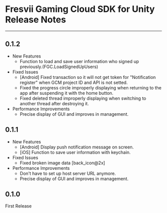 # Fresvii Gaming Cloud SDK for Unity Release Notes
------

## 0.1.2

- New Features
	- Function to load and save user information who signed up previously.(FGC.LoadSignedUpUsers)
- Fixed Issues
	- [Android] Fixed transaction so it will not get token for "Notification register" when GCM project ID and API is not setted.
	- Fixed the progress circle improperly displaying when returning to the app after suspending it with the home button.
	- Fixed deleted thread improperly displaying when switching to another thread after destroying it.
- Performance Improvements
	- Precise display of GUI and improves in management.


## 0.1.1

- New Features
	- [Android] Display push notification message on screen.
	- [iOS] Function to save user information with keychain.
- Fixed Issues
	- Fixed broken image data [back_icon@2x]
- Performance Improvements
	- Don't have to set up host server URL anymore. 
	- Precise display of GUI and improves in management.


## 0.1.0
First Release
